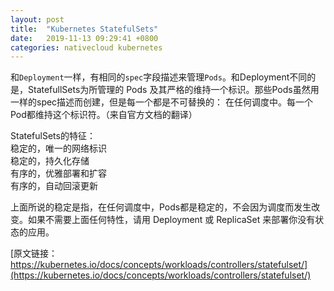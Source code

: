 ```yaml
---
layout: post
title:  "Kubernetes StatefulSets"
date:   2019-11-13 09:29:41 +0800
categories: nativecloud kubernetes
---
```

和`Deployment`一样，有相同的`spec`字段描述来管理`Pods`。和Deployment不同的是，StatefullSets为所管理的 Pods 及其严格的维持一个标识。那些Pods虽然用一样的spec描述而创建，但是每一个都是不可替换的： 在任何调度中。每一个Pod都维持这个标识符。（来自官方文档的翻译）

StatefulSets的特征：  
  稳定的，唯一的网络标识   
  稳定的，持久化存储  
  有序的，优雅部署和扩容  
  有序的，自动回滚更新  

 上面所说的稳定是指，在任何调度中，Pods都是稳定的，不会因为调度而发生改变。如果不需要上面任何特性，请用  Deployment 或 ReplicaSet 来部署你没有状态的应用。

[原文链接： https://kubernetes.io/docs/concepts/workloads/controllers/statefulset/](https://kubernetes.io/docs/concepts/workloads/controllers/statefulset/) 


